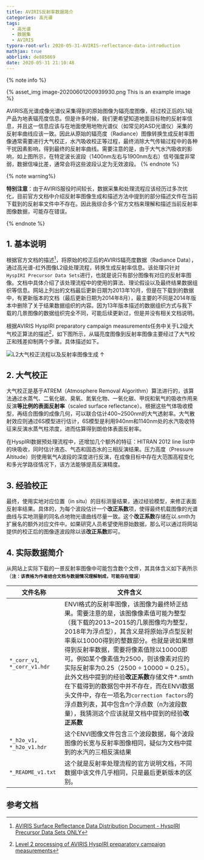 ```yaml
---
title: AVIRIS反射率数据简介
categories: 高光谱
tags:
  - 高光谱
  - 数据集
  - AVIRIS
typora-root-url: 2020-05-31-AVIRIS-reflectance-data-introduction
mathjax: true
abbrlink: de885869
date: 2020-05-31 21:10:48
---
```


{% note info %}

{% asset_img image-20200601200939930.png  This is an example image %}

AVIRIS高光谱成像光谱仪采集得到的原始图像为辐亮度图像，经过校正后的L1级产品为地表辐亮度信息。但是许多时候，我们更希望知道地面目标物的反射率信息，并且这一信息应该与在地面使用地物光谱仪（如常见的ASD光谱仪）采集的反射率曲线应该一致。因此从原始的辐亮度（Radiance）图像转换生成反射率图像通常需要进行大气校正，水汽吸收校正等过程，最终消除大气传输过程中的各种干扰因素影响，得到最终的反射率曲线。需要注意的是，由于大气水汽吸收的影响，如上图所示，在特定波长波段（1400nm左右与1900nm左右）信号强度非常弱，数据信噪比差，通常会将这些波段认定为无效波段。
{% endnote %}

<!-- more -->

{% note warning%}

**特别注意**：由于AVIRIS服役时间较长，数据采集和处理流程应该经历过多次优化，目前官方文档中介绍反射率图像生成和描述方法中提到的部分描述文件在当前下载到的反射率文件中不存在。因此我综合多个官方文档来理解和描述当前反射率图像数据，可能存在错误。

{% endnote %}

## 1. 基本说明

根据官方文档的描述[^1]，将原始的校正后的AVIRIS辐亮度数据（Radiance Data），通过高光谱-红外图像L2级处理流程，转换生成反射率信息。该处理只针对`HyspIRI Precursor Data Sets`进行，也就是说只有部分图像有对应的反射率图像。文档中具体介绍了该处理流程中的使用的算法、理论假设以及最终结果数据组织等信息。网站上列出的文档最后更新日期为2013年10月，但是在下载到的数据中，有更新版本的文档（最后更新日期为2014年8月），最主要的不同是2014年版本中删除了关于结果数据组织的内容。因为13年版本描述的数据组织方式与我下载的几景图像的数据组织完全不同，可能后续更新过，但是并没有相关文档说明。

根据AVIRIS HyspIRI preparatory campaign measurements任务中关于L2级大气校正算法的描述[^2]，如下图所示，从辐亮度图像到反射率图像主要经过了大气校正和残差抑制两个步骤。具体描述如下。

![L2大气校正流程以及反射率图像生成[^2] ↑](image-20200601203133036.png)

## 2. 大气校正

大气校正是基于ATREM（Atmosphere Removal Algorithm）算法进行的，该算法通过水蒸气、二氧化碳、臭氧、氮氧化物、一氧化碳、甲烷和氧气的吸收作用来反演**等比例的表面反射率**（scaled surface reflectance）。根据这些气体吸收模型，再结合图像的成像几何，可以联合估计400~2500nm的大气透射率。大气散射效应则通过6S模型进行估计，6S模型是利用940nm和1140nm处的水汽吸收特征来反演水蒸气柱浓度，进而估算得到朗伯体表面反射率。

在HyspIRI数据预处理流程中，还增加几个额外的特征：HITRAN 2012 line list中的块吸收，同时估计液态、气态和固态水的三相反演结果。压力高度（Pressure Altitude）则使用氧气A波段的深度进行反演，在成像目标中存在大范围高程变化和多光学路径情况下，该方法能够提高反演精度。

## 3. 经验校正

最终，使用实地对应位置（in situ）的目标测量结果，通过经验模型，来修正表面反射率结果。具体的，为每个波段估计一个**改正系数**项，使得最终机载图像的光谱曲线与实地测量的同名点地物光谱曲线尽量一致。这个**改正系数**存储在以.smth为扩展名的额外对应文件中。如果研究人员希望使用原始数据，那么可以通过将网站提供的校正后的图像逐波段除以该**改正系数**即可。

## 4. 实际数据简介

从网站上实际下载的一景反射率图像中可能包含数个文件，其具体含义如下表所示（**`注：该表格为作者结合文档与数据情况理解制成，可能存在错误`**）

| 文件名称                     | 文件含义                                                     |
| ---------------------------- | ------------------------------------------------------------ |
| `*_corr_v1`, `*_corr_v1.hdr` | ENVI格式的反射率图像，该图像为最终矫正结果。需要注意的是，该图像像素值可能为整型（我下载的2013~2015的几景图像均为整型，2018年为浮点型），其含义是将原始浮点型反射率乘以10000得到的整数部分。也就是说如果想得到反射率数据，需要将像素值除以10000即可。例如某个像素值为2500，则该像素对应的实际反射率为0.25（2500 ÷ 10000 = 0.25）。<br />此外文档中提到的经验**改正系数**存储文件*.smth在下载得到的数据包中并不存在，而在ENVI数据头文件中，存在一项名为`correction factors`的浮点数列表，其中包含n个浮点数（n为波段数量），我猜测这个应该就是文档中提到的经验**改正系数** |
| `*_h2o_v1`，`*_h2o_v1.hdr`   | 这个ENVI图像文件包含三个波段数据，每个波段图像的长宽与反射率图像相同，疑似为文档中提到的水汽的三相反演结果 |
| `*_README_v1.txt`            | 这个就是反射率处理流程的官方说明文档，不同数据中该文件几乎相同，只是最后更新版本的区别。 |

## 参考文档

[^1]: [AVIRIS Surface Reflectance Data Distribution Document - HyspIRI Precursor Data Sets ONLY](http://aviris.jpl.nasa.gov/documents/AVIRIS_HyspIRI_Reflectance_Data.readme)
[^2]: [Level 2 processing of AVIRIS HyspIRI preparatory campaign measurements](https://hyspiri.jpl.nasa.gov/downloads/2014_Symposium/day2/0900_pres_HyspIRI_level2_140604c.pdf)

